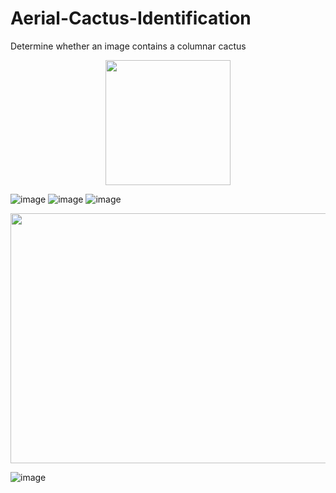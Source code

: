 # Aerial-Cactus-Identification 
Determine whether an image contains a columnar cactus

<p align="center">
  <img src="https://user-images.githubusercontent.com/33135767/92601690-c293c080-f2ca-11ea-88e0-00170a2dda1f.png" width="200" height="200"/>
</p>

![image](https://user-images.githubusercontent.com/33135767/96376411-64e17680-119c-11eb-8bf4-947f2a553030.png)
![image](https://user-images.githubusercontent.com/33135767/96376438-7a56a080-119c-11eb-9715-4e02f3b38af0.png)
![image](https://user-images.githubusercontent.com/33135767/92590600-1f3aaf80-f2ba-11ea-9d7c-6340c6615c9b.png)


<img src="https://user-images.githubusercontent.com/33135767/96376746-61e78580-119e-11eb-8c42-9dd83dde34af.png" width="7000" height="400"/>


![image](https://user-images.githubusercontent.com/33135767/93018459-87a4cc00-f5ed-11ea-9885-177bd16de0a5.png)

